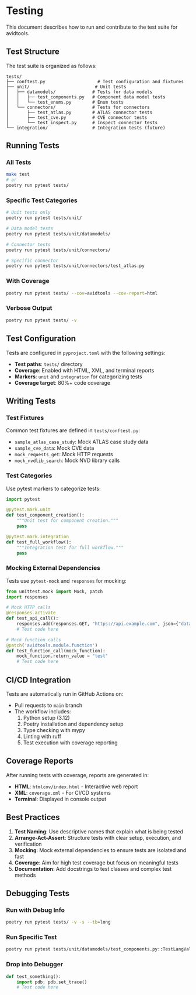 # Testing

This document describes how to run and contribute to the test suite for avidtools.

## Test Structure

The test suite is organized as follows:

```
tests/
├── conftest.py                    # Test configuration and fixtures
├── unit/                         # Unit tests
│   ├── datamodels/              # Tests for data models
│   │   ├── test_components.py   # Component data model tests
│   │   └── test_enums.py        # Enum tests
│   └── connectors/              # Tests for connectors
│       ├── test_atlas.py        # ATLAS connector tests
│       ├── test_cve.py          # CVE connector tests
│       └── test_inspect.py      # Inspect connector tests
└── integration/                 # Integration tests (future)
```

## Running Tests

### All Tests
```bash
make test
# or
poetry run pytest tests/
```

### Specific Test Categories
```bash
# Unit tests only
poetry run pytest tests/unit/

# Data model tests
poetry run pytest tests/unit/datamodels/

# Connector tests  
poetry run pytest tests/unit/connectors/

# Specific connector
poetry run pytest tests/unit/connectors/test_atlas.py
```

### With Coverage
```bash
poetry run pytest tests/ --cov=avidtools --cov-report=html
```

### Verbose Output
```bash
poetry run pytest tests/ -v
```

## Test Configuration

Tests are configured in `pyproject.toml` with the following settings:

- **Test paths**: `tests/` directory
- **Coverage**: Enabled with HTML, XML, and terminal reports
- **Markers**: `unit` and `integration` for categorizing tests
- **Coverage target**: 80%+ code coverage

## Writing Tests

### Test Fixtures

Common test fixtures are defined in `tests/conftest.py`:

- `sample_atlas_case_study`: Mock ATLAS case study data
- `sample_cve_data`: Mock CVE data  
- `mock_requests_get`: Mock HTTP requests
- `mock_nvdlib_search`: Mock NVD library calls

### Test Categories

Use pytest markers to categorize tests:

```python
import pytest

@pytest.mark.unit
def test_component_creation():
    """Unit test for component creation."""
    pass

@pytest.mark.integration  
def test_full_workflow():
    """Integration test for full workflow."""
    pass
```

### Mocking External Dependencies

Tests use `pytest-mock` and `responses` for mocking:

```python
from unittest.mock import Mock, patch
import responses

# Mock HTTP calls
@responses.activate
def test_api_call():
    responses.add(responses.GET, "https://api.example.com", json={"data": "test"})
    # Test code here

# Mock function calls
@patch('avidtools.module.function')
def test_function_call(mock_function):
    mock_function.return_value = "test"
    # Test code here
```

## CI/CD Integration

Tests are automatically run in GitHub Actions on:

- Pull requests to `main` branch
- The workflow includes:
  1. Python setup (3.12)
  2. Poetry installation and dependency setup
  3. Type checking with mypy
  4. Linting with ruff
  5. Test execution with coverage reporting

## Coverage Reports

After running tests with coverage, reports are generated in:

- **HTML**: `htmlcov/index.html` - Interactive web report
- **XML**: `coverage.xml` - For CI/CD systems
- **Terminal**: Displayed in console output

## Best Practices

1. **Test Naming**: Use descriptive names that explain what is being tested
2. **Arrange-Act-Assert**: Structure tests with clear setup, execution, and verification
3. **Mocking**: Mock external dependencies to ensure tests are isolated and fast
4. **Coverage**: Aim for high test coverage but focus on meaningful tests
5. **Documentation**: Add docstrings to test classes and complex test methods

## Debugging Tests

### Run with Debug Info
```bash
poetry run pytest tests/ -v -s --tb=long
```

### Run Specific Test
```bash
poetry run pytest tests/unit/datamodels/test_components.py::TestLangValue::test_lang_value_creation -v
```

### Drop into Debugger
```python
def test_something():
    import pdb; pdb.set_trace()
    # Test code here
```

